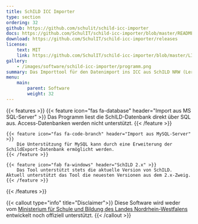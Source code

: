 ```yaml
---
title: SchILD ICC Importer
type: section
ordering: 32
github: https://github.com/schulit/schild-icc-importer
docs: https://github.com/SchulIT/schild-icc-importer/blob/master/README.md
download: https://github.com/SchulIT/schild-icc-importer/releases
license:
    text: MIT
    link: https://github.com/SchulIT/schild-icc-importer/blob/master/LICENSE.md
gallery:
    - /images/software/schild-icc-importer/programm.png
summary: Das Importtool für den Datenimport ins ICC aus SchILD NRW (Lernende, Lehrkräfte, Klassen, Klassenleitungen, Lerngruppen, Unterrichte).
menu:
    main:
        parent: Software
        weight: 32
---
```


{{< features >}}
    {{< feature icon="fas fa-database" header="Import aus MS SQL-Server" >}}
        Das Programm liest die SchILD-Datenbank direkt über SQL aus. Access-Datenbanken werden nicht unterstützt.
    {{< /feature >}}

    {{< feature icon="fas fa-code-branch" header="Import aus MySQL-Server" >}}
        Die Unterstützung für MySQL kann durch eine Erweiterung der SchildExport-Datenbank ermöglicht werden.
    {{< /feature >}}

    {{< feature icon="fab fa-windows" header="SchILD 2.x" >}}
        Das Tool unterstützt stets die aktuelle Version von SchILD. Aktuell unterstützt das Tool die neuesten Versionen aus dem 2.x-Zweig.
    {{< /feature >}}
{{< /features >}}

{{< callout type="info" title="Disclaimer">}}
    Diese Software wird weder vom <a href="https://www.svws.nrw.de/">Ministerium für Schule und Bildung des Landes Nordrhein-Westfalens</a> entwickelt noch offiziell unterstützt.
{{< /callout >}}